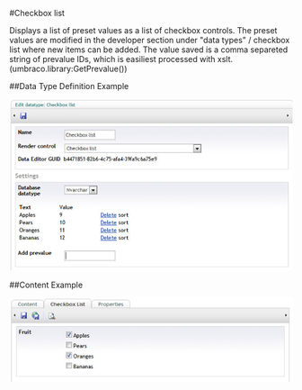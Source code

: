 #Checkbox list

Displays a list of preset values as a list of checkbox controls. The preset values are modified in the developer section under "data types" / checkbox list where new items can be added. The value saved is a comma separeted string of prevalue IDs, which is easiliest processed with xslt. (umbraco.library:GetPrevalue())

##Data Type Definition Example

![Approved Color Data Type Definition](images/CheckBox-List-DataType.jpg?raw=true)

##Content Example

![Approved Color Data Type Definition](images/CheckBox-List-Content.jpg?raw=true)